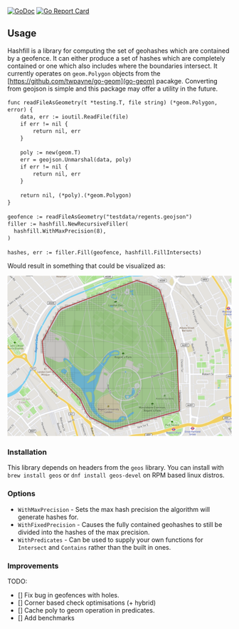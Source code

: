 [![GoDoc](http://godoc.org/github.com/Wheelslabsll/hashfill?status.png)](http://godoc.org/github.com/Wheelslabsll/hashfill) [![Go Report Card](https://goreportcard.com/badge/github.com/Wheelslabsll/hashfill)](https://goreportcard.com/report/github.com/Wheelslabsll/hashfill)

## Usage

Hashfill is a library for computing the set of geohashes which are contained by a geofence. It can either produce a set
of hashes which are completely contained or one which also includes where the boundaries intersect. It currently operates on
`geom.Polygon` objects from the [https://github.com/twpayne/go-geom](go-geom) pacakge. Converting from geojson is simple and this
package may offer a utility in the future.

```golang
func readFileAsGeometry(t *testing.T, file string) (*geom.Polygon, error) {
	data, err := ioutil.ReadFile(file)
	if err != nil {
		return nil, err
	}

	poly := new(geom.T)
	err = geojson.Unmarshal(data, poly)
	if err != nil {
		return nil, err
	}

	return nil, (*poly).(*geom.Polygon)
}

geofence := readFileAsGeometry("testdata/regents.geojson")
filler := hashfill.NewRecursiveFiller(
  hashfill.WithMaxPrecision(8),
)

hashes, err := filler.Fill(geofence, hashfill.FillIntersects)
```

Would result in something that could be visualized as:

![](./doc/fill.png)

### Installation

This library depends on headers from the `geos` library. You can install with `brew install geos` or `dnf install geos-devel` on RPM based linux distros.

### Options
- `WithMaxPrecision` - Sets the max hash precision the algorithm will generate hashes for.
- `WithFixedPrecision` - Causes the fully contained geohashes to still be divided into the hashes of the max precision.
- `WithPredicates` - Can be used to supply your own functions for `Intersect` and `Contains` rather than the built in ones.


### Improvements

TODO:

- [] Fix bug in geofences with holes.
- [] Corner based check optimisations (+ hybrid)
- [] Cache poly to geom operation in predicates.
- [] Add benchmarks
